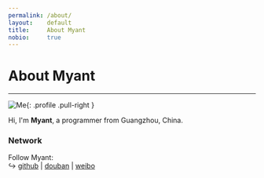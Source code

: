 ```yaml
---
permalink: /about/
layout:    default
title:     About Myant
nobio:     true
---
```


# About Myant
----------------

![Me](http://www.gravatar.com/avatar/9ffd3273e6f33aaf9cfb1bdccb8f3010?s=200){: .profile .pull-right }

Hi, I'm **Myant**, a programmer from Guangzhou, China. 

### Network

Follow Myant:  
↪ [github](http://github.com/myant) | [douban](http://www.douban.com/people/47964840/) | [weibo](http://weibo.com/u/2778164211)
